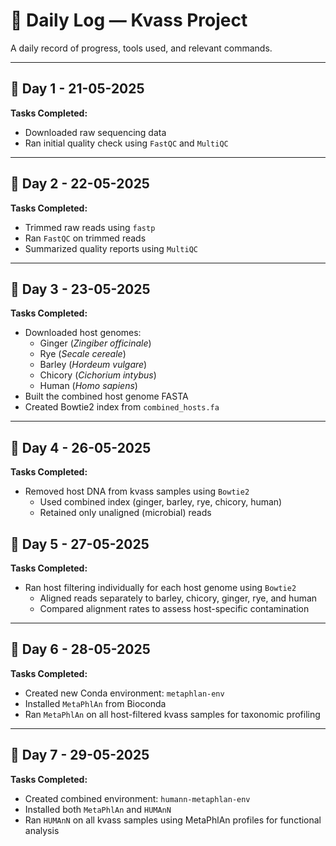 # 🧪 Daily Log — Kvass Project

A daily record of progress, tools used, and relevant commands.

---

## 📅 Day 1 - 21-05-2025
**Tasks Completed:**
- Downloaded raw sequencing data
- Ran initial quality check using `FastQC` and `MultiQC`

---

## 📅 Day 2 - 22-05-2025
**Tasks Completed:**
- Trimmed raw reads using `fastp`
- Ran `FastQC` on trimmed reads
- Summarized quality reports using `MultiQC`

---

## 📅 Day 3 - 23-05-2025
**Tasks Completed:**
- Downloaded host genomes:
  - Ginger (*Zingiber officinale*)
  - Rye (*Secale cereale*)
  - Barley (*Hordeum vulgare*)
  - Chicory (*Cichorium intybus*)
  - Human (*Homo sapiens*)
- Built the combined host genome FASTA
- Created Bowtie2 index from `combined_hosts.fa`

---

## 📅 Day 4 - 26-05-2025
**Tasks Completed:**
- Removed host DNA from kvass samples using `Bowtie2`
  - Used combined index (ginger, barley, rye, chicory, human)
  - Retained only unaligned (microbial) reads
## 📅 Day 5 - 27-05-2025
**Tasks Completed:**
- Ran host filtering individually for each host genome using `Bowtie2`
  - Aligned reads separately to barley, chicory, ginger, rye, and human
  - Compared alignment rates to assess host-specific contamination

---

## 📅 Day 6 - 28-05-2025
**Tasks Completed:**
- Created new Conda environment: `metaphlan-env`
- Installed `MetaPhlAn` from Bioconda
- Ran `MetaPhlAn` on all host-filtered kvass samples for taxonomic profiling

---

## 📅 Day 7 - 29-05-2025
**Tasks Completed:**
- Created combined environment: `humann-metaphlan-env`
- Installed both `MetaPhlAn` and `HUMAnN`
- Ran `HUMAnN` on all kvass samples using MetaPhlAn profiles for functional analysis


